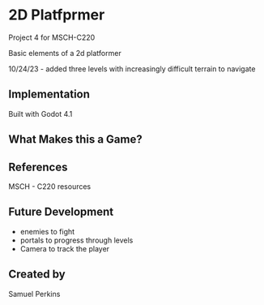# 2D Platfprmer
Project 4 for MSCH-C220

Basic elements of a 2d platformer 

10/24/23 - added three levels with increasingly difficult terrain to navigate 



## Implementation
Built with Godot 4.1 

## What Makes this a Game?

## References

MSCH - C220 resources 

## Future Development
- enemies to fight
- portals to progress through levels
- Camera to track the player 


## Created by
Samuel Perkins
